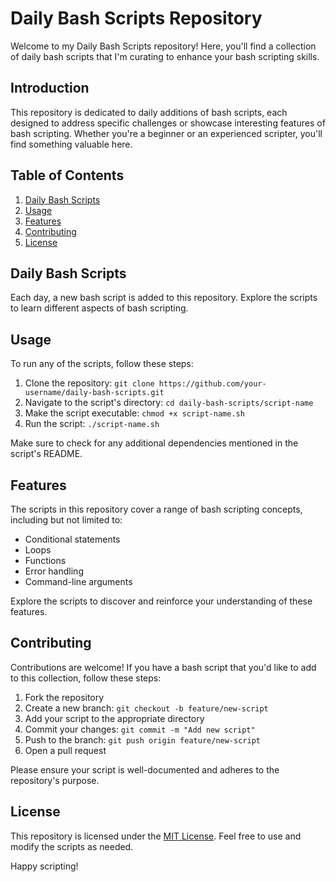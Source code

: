 # Daily Bash Scripts Repository

Welcome to my Daily Bash Scripts repository! Here, you'll find a collection of daily bash scripts that I'm curating to enhance your bash scripting skills.

## Introduction

This repository is dedicated to daily additions of bash scripts, each designed to address specific challenges or showcase interesting features of bash scripting. Whether you're a beginner or an experienced scripter, you'll find something valuable here.

## Table of Contents

1. [Daily Bash Scripts](#daily-bash-scripts)
2. [Usage](#usage)
3. [Features](#features)
4. [Contributing](#contributing)
5. [License](#license)

## Daily Bash Scripts

Each day, a new bash script is added to this repository. Explore the scripts to learn different aspects of bash scripting.

## Usage

To run any of the scripts, follow these steps:

1. Clone the repository: `git clone https://github.com/your-username/daily-bash-scripts.git`
2. Navigate to the script's directory: `cd daily-bash-scripts/script-name`
3. Make the script executable: `chmod +x script-name.sh`
4. Run the script: `./script-name.sh`

Make sure to check for any additional dependencies mentioned in the script's README.

## Features

The scripts in this repository cover a range of bash scripting concepts, including but not limited to:

- Conditional statements
- Loops
- Functions
- Error handling
- Command-line arguments

Explore the scripts to discover and reinforce your understanding of these features.

## Contributing

Contributions are welcome! If you have a bash script that you'd like to add to this collection, follow these steps:

1. Fork the repository
2. Create a new branch: `git checkout -b feature/new-script`
3. Add your script to the appropriate directory
4. Commit your changes: `git commit -m "Add new script"`
5. Push to the branch: `git push origin feature/new-script`
6. Open a pull request

Please ensure your script is well-documented and adheres to the repository's purpose.

## License

This repository is licensed under the [MIT License](LICENSE). Feel free to use and modify the scripts as needed.

Happy scripting!
